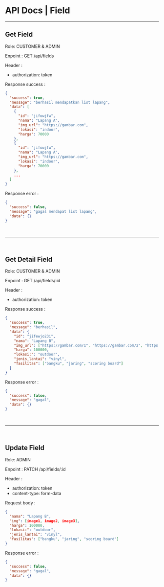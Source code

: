 # API Docs | Field

<hr/>

## Get Field
Role: CUSTOMER & ADMIN

Enpoint : GET /api/fields

Header :
- authorization: token

Response success :
```json
{
  "success": true,
  "message": "berhasil mendapatkan list lapang",
  "data": [
    {
      "id": "jifowjfw",
      "nama": "Lapang A",
      "img_url": "https://gambar.com",
      "lokasi": "indoor",
      "harga": 70000
    },
    {
      "id": "jifowjfw",
      "nama": "Lapang A",
      "img_url": "https://gambar.com",
      "lokasi": "indoor",
      "harga": 70000
    },
    ...
  ]
}
```
Response error :
```json
{
  "success": false,
  "message": "gagal mendapat list lapang",
  "data": {}
}
```

<br/><hr/><br/>

## Get Detail Field
Role: CUSTOMER & ADMIN

Enpoint : GET /api/fields/:id

Header :
- authorization: token

Response success :
```json
{
  "success": true,
  "message": "berhasil",
  "data": {
    "id": "jifewjo23i",
    "nama": "Lapang B",
    "img_url": ["https://gambar.com/1", "https://gambar.com/2", "https://gambar.com/3"],
    "harga": 100000,
    "lokasi:": "outdoor",
    "jenis_lantai": "vinyl",
    "fasilitas": ["bangku", "jaring", "scoring board"]
  }
}
```
Response error :
```json
{
  "success": false,
  "message": "gagal",
  "data": {}
}
```
<br/><hr/><br/>

## Update Field
Role: ADMIN

Enpoint : PATCH /api/fields/:id

Header :
- authorization: token
- content-type: form-data

Request body :
```json
{
  "nama": "Lapang B",
  "img": [image1, image2, image3],
  "harga": 100000,
  "lokasi:": "outdoor",
  "jenis_lantai": "vinyl",
  "fasilitas": ["bangku", "jaring", "scoring board"]
}
```

Response error :
```json
{
  "success": false,
  "message": "gagal",
  "data": {}
}
```